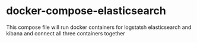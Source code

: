 # docker-compose-elasticsearch

This compose file will run docker containers for logstatsh elasticsearch and kibana and connect all three containers together
